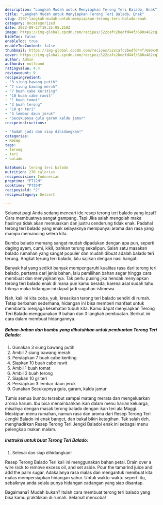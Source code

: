 ```yaml
---
description: "Langkah Mudah untuk Menyiapkan Terong Teri Balado, Enak"
title: "Langkah Mudah untuk Menyiapkan Terong Teri Balado, Enak"
slug: 2297-langkah-mudah-untuk-menyiapkan-terong-teri-balado-enak
category: Uncategorized
date: 2022-09-27T19:25:08.210Z
image: https://img-global.cpcdn.com/recipes/522cafc2bedfd44f/680x482cq70/terong-teri-balado-foto-resep-utama.jpg
hideToc: false
enableToc: true
enableTocContent: false
thumbnail: https://img-global.cpcdn.com/recipes/522cafc2bedfd44f/680x482cq70/terong-teri-balado-foto-resep-utama.jpg
cover: https://img-global.cpcdn.com/recipes/522cafc2bedfd44f/680x482cq70/terong-teri-balado-foto-resep-utama.jpg
author: Admin
authorAv: notfound
ratingvalue: 4.4
reviewcount: 9
recipeingredient:
- "3 siung bawang putih"
- "7 siung bawang merah"
- "7 buah cabe keriting"
- "10 buah cabe rawit"
- "1 buah tomat"
- "3 buah terong"
- "10 gr teri"
- "3 lembar daun jeruk"
- "Secukupnya gula garam kaldu jamur"
recipeinstructions:

- "Sudah jadi dan siap dihidangkan!"
categories:
- Resep
tags:
- terong
- teri
- balado

katakunci: terong teri balado 
nutrition: 270 calories
recipecuisine: Indonesian
preptime: "PT12M"
cooktime: "PT35M"
recipeyield: "2"
recipecategory: Dessert

---
```



Selamat pagi Anda sedang mencari ide resep terong teri balado yang lezat? Cara membuatnya sangat gampang. Tapi Jika salah mengolah maka hasilnya tidak akan memuaskan dan justru cenderung tidak enak. Padahal terong teri balado yang enak selayaknya mempunyai aroma dan rasa yang mampu memancing selera kita.


Bumbu balado memang sangat mudah dipadukan dengan apa pun, seperti daging ayam, cumi, kikil, bahkan terung sekalipun. Salah satu masakan balado rumahan yang sangat populer dan mudah dibuat adalah balado teri terung. Angkat terung teri balado, lalu sajikan dengan nasi hangat.

Banyak hal yang sedikit banyak mempengaruhi kualitas rasa dari terong teri balado, pertama dari jenis bahan, lalu pemilihan bahan segar hingga cara membuat dan menyajikannya. Tak perlu pusing jika hendak menyiapkan terong teri balado enak di mana pun kamu berada, karena asal sudah tahu triknya maka hidangan ini dapat jadi suguhan istimewa.


Nah, kali ini kita coba, yuk, kreasikan terong teri balado sendiri di rumah. Tetap berbahan sederhana, hidangan ini bisa memberi manfaat untuk membantu menjaga kesehatan tubuh kita. Kamu dapat menyiapkan Terong Teri Balado menggunakan 9 bahan dan 0 langkah pembuatan. Berikut ini cara dalam membuat hidangannya.

<!--inarticleads1-->

##### Bahan-bahan dan bumbu yang dibutuhkan untuk pembuatan Terong Teri Balado:

1. Gunakan 3 siung bawang putih
1. Ambil 7 siung bawang merah
1. Persiapkan 7 buah cabe keriting
1. Siapkan 10 buah cabe rawit
1. Ambil 1 buah tomat
1. Ambil 3 buah terong
1. Siapkan 10 gr teri
1. Persiapkan 3 lembar daun jeruk
1. Gunakan Secukupnya gula, garam, kaldu jamur


Tumis semua bumbu tersebut sampai matang merata dan mengeluarkan aroma harum. Ibu bisa menambahkan ikan dalam menu harian keluarga, misalnya dengan masak terong balado dengan ikan teri ala Maggi. Meskipun menu rumahan, namun rasa dan aroma dari Resep Terong Teri Jengki Balado ini enak banget, dan bakal bikin ketagihan. Tak salah deh, menghadirkan Resep Terong Teri Jengki Baladoi enak ini sebagai menu pelengkap makan malam. 

<!--inarticleads2-->

##### Instruksi untuk buat Terong Teri Balado:


1. Selesai dan siap dihidangkan!

Resep Terong Balado Teri kali ini menggunakan bahan petai. Drain over a wire rack to remove excess oil, and set aside. Pour the tamarind juice and add the palm sugar. Adakalanya rasa malas dan mengantuk membuat kita malas mempersiapkan hidangan sahur. Untuk waktu-waktu seperti itu, sebaiknya anda selalu punya hidangan cadangan yang siap disantap. 

Bagaimana? Mudah bukan? Itulah cara membuat terong teri balado yang bisa kamu praktikkan di rumah. Selamat mencoba!
